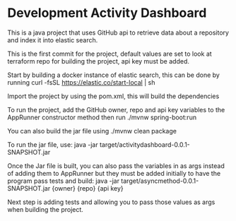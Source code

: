 # Development Activity Dashboard

This is a java project that uses GitHub api to retrieve data about a repository and index it into elastic search.

This is the first commit for the project, default values are set to look at terraform repo for building the project, api key must be added.

Start by building a docker instance of elastic search, this can be done by running curl -fsSL https://elastic.co/start-local | sh

Import the project by using the pom.xml, this will build the dependencies

To run the project, add the GitHub owner, repo and api key variables to the AppRunner constructor method then run ./mvnw spring-boot:run

You can also build the jar file using ./mvnw clean package

To run the jar file, use: java -jar target/activitydashboard-0.0.1-SNAPSHOT.jar

Once the Jar file is built, you can also pass the variables in as args instead of adding them to AppRunner but they must be added initially to have the program pass tests and build: java -jar target/asyncmethod-0.0.1-SNAPSHOT.jar {owner} {repo} {api key}

Next step is adding tests and allowing you to pass those values as args when building the project.
